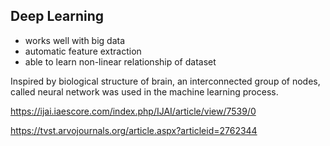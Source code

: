 ## Deep Learning
- works well with big data
- automatic feature extraction
- able to learn non-linear relationship of dataset

Inspired by biological structure of brain, an interconnected group of nodes, called neural network was used in the machine learning process.


https://ijai.iaescore.com/index.php/IJAI/article/view/7539/0

https://tvst.arvojournals.org/article.aspx?articleid=2762344